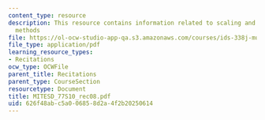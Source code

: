 ```yaml
---
content_type: resource
description: This resource contains information related to scaling and approximation
  methods
file: https://ol-ocw-studio-app-qa.s3.amazonaws.com/courses/ids-338j-multidisciplinary-system-design-optimization-spring-2010/626f48abc5a006858d2a4f2b20250614_MITESD_77S10_rec08.pdf
file_type: application/pdf
learning_resource_types:
- Recitations
ocw_type: OCWFile
parent_title: Recitations
parent_type: CourseSection
resourcetype: Document
title: MITESD_77S10_rec08.pdf
uid: 626f48ab-c5a0-0685-8d2a-4f2b20250614
---
```

